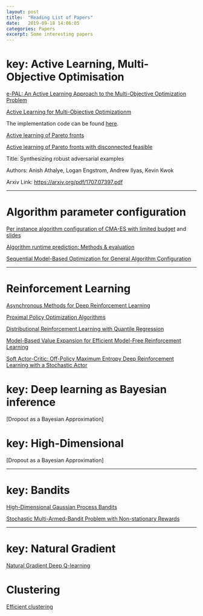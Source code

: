```yaml
---
layout: post
title:  "Reading List of Papers"
date:   2019-09-18 14:06:05
categories: Papers
excerpt: Some interesting papers
---
```

# key: Active Learning, Multi-Objective Optimisation

[e-PAL: An Active Learning Approach to the Multi-Objective Optimization Problem](http://jmlr.org/papers/volume17/15-047/15-047.pdf)
 
[Active Learning for Multi-Objective Optimizationm](http://proceedings.mlr.press/v28/zuluaga13.pdf)


The implementation code can be found [here](http://www.spiral.net/software/pal/epal_public.zip).


[Active learning of Pareto fronts](http://eprints.biblio.unitn.it/4087/1/ALP_tech_rep_with_cover.pdf)


[Active learning of Pareto fronts with disconnected feasible](http://disi.unitn.it/~passerini/papers/mic2013alp.pdf)


Title: Synthesizing robust adversarial examples 

Authors: Anish Athalye, Logan Engstrom, Andrew Ilyas, Kevin Kwok

Arxiv Link: https://arxiv.org/pdf/1707.07397.pdf

---

# Algorithm parameter configuration

[Per instance algorithm configuration of CMA-ES with limited budget](https://hal.inria.fr/hal-01613753/file/GECCO2017_nacimbelkhir.pdf)
and [slides](http://211.65.106.2/cache/4/03/www.coseal.net/a1f612522f81001634097d53c9b46620/slidesSchoenauerCOSEAL2017.pdf)

[Algorithm runtime prediction: Methods & evaluation](https://www.sciencedirect.com/science/article/pii/S0004370213001082)

[Sequential Model-Based Optimization for General Algorithm Configuration](https://www.cs.ubc.ca/~hutter/papers/10-TR-SMAC.pdf)

---
# Reinforcement Learning

[Asynchronous Methods for Deep Reinforcement Learning](https://arxiv.org/pdf/1602.01783.pdf)

[Proximal Policy Optimization Algorithms](https://arxiv.org/pdf/1707.06347.pdf)

[Distributional Reinforcement Learning with Quantile Regression](https://arxiv.org/pdf/1710.10044.pdf)

[Model-Based Value Expansion for Efficient Model-Free Reinforcement Learning](https://arxiv.org/pdf/1803.00101.pdf)

[Soft Actor-Critic: Off-Policy Maximum Entropy Deep Reinforcement Learning with a Stochastic Actor](https://arxiv.org/pdf/1801.01290.pdf)

# key: Deep learning as Bayesian inference

[Dropout as a Bayesian Approximation]

# key: High-Dimensional

[Dropout as a Bayesian Approximation]

---
# key: Bandits

[High-Dimensional Gaussian Process Bandits](https://las.inf.ethz.ch/files/djolonga13high-long.pdf)

[Stochastic Multi-Armed-Bandit Problem with Non-stationary Rewards](http://papers.nips.cc/paper/5378-stochastic-multi-armed-bandit-problem-with-non-stationary-rewards.pdf)


---
# key: Natural Gradient

[Natural Gradient Deep Q-learning](https://arxiv.org/pdf/1803.07482v2.pdf)



# Clustering

[Efficient clustering](https://arxiv.org/abs/1902.11266)
